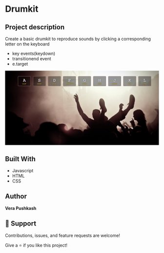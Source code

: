 # Drumkit





## Project description
Create a basic drumkit to reproduce sounds by clicking a corresponding letter on the keyboard
- key events(keydown)
- transitionend event
- e.target


![Drumkit](https://github.com/barcelo2/Drumkit/blob/main/01%20-%20JavaScript%20Drum%20Kit/Screenshot%202022-06-09%20at%2014.09.02.png)




## Built With

- Javascript
- HTML 
- CSS

## Author

**Vera Pushkash**

## 🤝 Support

Contributions, issues, and feature requests are welcome!

Give a ⭐️ if you like this project!
